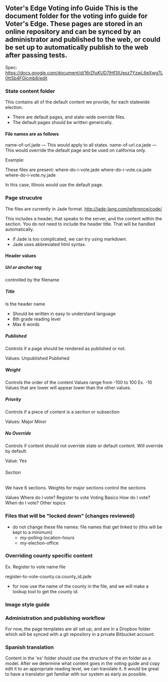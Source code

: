 Voter's Edge Voting info Guide
This is the document folder for the voting info guide for Voter's Edge.
These pages are stored in an online repository and can be synced by an administrator and published to the web, or could be set up to automatically publish to the web after passing tests.
-----------

Spec: https://docs.google.com/document/d/16rZfuKUD7lHf3IUesz7YzwL6eXwg7L0ttSb4FGlcmb8/edit


### State content folder
This contains all of the default content we provide, for each statewide election. 
* There are default pages, and state-wide override files. 
* The default pages should be written generically.

#### File names are as follows

name-of-url.jade  — This would apply to all states.
name-of-url.ca.jade — This would override the default page and be used on california only.

Example:

These files are present:
where-do-i-vote.jade
where-do-i-vote.ca.jade
where-do-i-vote.ny.jade

In this case, Illinois would use the default page.


### Page strucutre
The files are currently in Jade format. http://jade-lang.com/reference/code/

This includes a header, that speaks to the server, and the content within the section. You do not need to include the header title. That will be handled automatically.


* if Jade is too complicated, we can try using markdown.
* Jade uses abbreviated html syntax.



#### Header values

##### Url or anchor tag
controlled by the filename

##### Title
Is the header name
* Should be written in easy to understand language
* 8th grade reading level
* Max 6 words

##### Published
Controls if a page should be rendered as published or not. 

Values: 
Unpublished
Published

##### Weight
Controls the order of the content
Values
range from -100 to 100
Ex. -10
Values that are lower will appear lower than the other values.

##### Priority
Controls if a piece of content is a section or subsection

Values:
Major
Minor

##### No Override
Controls if content should not override state or default content. Will override by default.

Value:
Yes

###### Section
We have 6 sections. 
Weights for major sections control the sections

Values
Where do I vote?
Register to vote
Voting Basics
How do I vote?
When do I vote?
Other topics

### Files that will be "locked down" (changes reviewed)
* do not change these file names: file names that get linked to (this will be kept to a minimum)
    - my-polling-location-hours
    - my-election-office

### Overriding county specific content
Ex. Register to vote
name file

register-to-vote-county.ca.county_id.jade
- for now use the name of the county in the file, and we will make a lookup tool to get the county id.




### Image style guide

### Administration and publishing workflow
For now, the page templates are all set up, and are in a Dropbox folder which will be synced with a git repository in a private Bitbucket account.

### Spanish translation
Content in the 'es' folder should use the structure of the en folder as a model. After we determine what content goes in the voting guide and copy edit it to an appropriate reading level, we can translate it. It would be great to have a translator get familiar with our system as early as possible.
